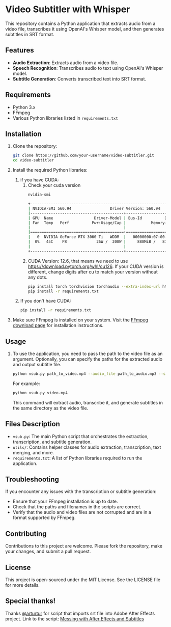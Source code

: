 # Video Subtitler with Whisper

This repository contains a Python application that extracts audio from a video file, transcribes it using OpenAI's Whisper model, and then generates subtitles in SRT format.

## Features

- **Audio Extraction**: Extracts audio from a video file.
- **Speech Recognition**: Transcribes audio to text using OpenAI's Whisper model.
- **Subtitle Generation**: Converts transcribed text into SRT format.

## Requirements

- Python 3.x
- FFmpeg
- Various Python libraries listed in `requirements.txt`

## Installation

1. Clone the repository:
   ```bash
   git clone https://github.com/your-username/video-subtitler.git
   cd video-subtitler
   ```

2. Install the required Python libraries:
   1. if you have CUDA:
      1. Check your cuda version
         ```bash
         nvidia-smi
         ```
         ```bash
         +-----------------------------------------------------------------------------------------+
         | NVIDIA-SMI 560.94                 Driver Version: 560.94         CUDA Version: 12.6     |
         |-----------------------------------------+------------------------+----------------------+
         | GPU  Name                  Driver-Model | Bus-Id          Disp.A | Volatile Uncorr. ECC |
         | Fan  Temp   Perf          Pwr:Usage/Cap |           Memory-Usage | GPU-Util  Compute M. |
         |                                         |                        |               MIG M. |
         |=========================================+========================+======================|
         |   0  NVIDIA GeForce RTX 3060 Ti   WDDM  |   00000000:07:00.0  On |                  N/A |
         |  0%   45C    P8             26W /  200W |     888MiB /   8192MiB |      2%      Default |
         |                                         |                        |                  N/A |
         +-----------------------------------------+------------------------+----------------------+
         ```
      2. CUDA Version: 12.6, that means we need to use https://download.pytorch.org/whl/cu126. If your CUDA version is different, change digits after cu to match your version without any dots.
         ```bash
         pip install torch torchvision torchaudio --extra-index-url https://download.pytorch.org/whl/cu126
         pip install -r requirements.txt
         ```
   2. If you don't have CUDA:
      ```bash
      pip install -r requirements.txt
      ```

3. Make sure FFmpeg is installed on your system. Visit the [FFmpeg download page](https://ffmpeg.org/download.html) for installation instructions.

## Usage

1. To use the application, you need to pass the path to the video file as an argument. Optionally, you can specify the paths for the extracted audio and output subtitle file.

   ```bash
   python vsub.py path_to_video.mp4 --audio_file path_to_audio.mp3 --subtitle_file path_to_subtitle.srt
   ```

   For example:

   ```bash
   python vsub.py video.mp4
   ```

   This command will extract audio, transcribe it, and generate subtitles in the same directory as the video file.

## Files Description

- `vsub.py`: The main Python script that orchestrates the extraction, transcription, and subtitle generation.
- `utils/`: Contains helper classes for audio extraction, transcription, text merging, and more.
- `requirements.txt`: A list of Python libraries required to run the application.

## Troubleshooting

If you encounter any issues with the transcription or subtitle generation:
- Ensure that your FFmpeg installation is up to date.
- Check that the paths and filenames in the scripts are correct.
- Verify that the audio and video files are not corrupted and are in a format supported by FFmpeg.

## Contributing

Contributions to this project are welcome. Please fork the repository, make your changes, and submit a pull request.

## License

This project is open-sourced under the MIT License. See the LICENSE file for more details.

## Special thanks!
Thanks [@arturtur](https://github.com/aturtur) for script that imports srt file into Adobe After Effects project.
Link to the script: [Messing with After Effects and Subtitles](https://aturtur.com/messing-with-after-effects-and-subtitles/)